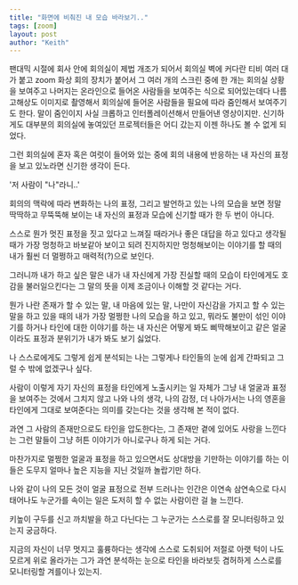 ```yaml
---
title: "화면에 비춰진 내 모습 바라보기.."
tags: [zoom]
layout: post
author: "Keith"
---
```


팬대믹 시절에 회사 안에 회의실이 제법 개조가 되어서 회의실 벽에 커다란 티비 여러 대가 붙고 zoom 화상 회의 장치가 붙어서 그 여러 개의 스크린 중에 한 개는 회의실 상황을 보여주고 나머지는 온라인으로 들어온 사람들을 보여주는 식으로 되어있는데다 나름 고해상도 이미지로 촬영해서 회의실에 들어온 사람들을 필요에 따라 줌인해서 보여주기도 한다. 말이 줌인이지 사실 크롭하고 인터폴레이션해서 만들어낸 영상이지만. 신기하게도 대부분의 회의실에 놓여있던 프로젝터들은 어디 갔는지 이젠 하나도 볼 수 없게 되었다.

그런 회의실에 혼자 혹은 여럿이 들어와 있는 중에 회의 내용에 반응하는 내 자신의 표정을 보고 있노라면 신기한 생각이 든다. 

'저 사람이 "나"라니..'

회의의 맥락에 따라 변화하는 나의 표정, 그리고 발언하고 있는 나의 모습을 보면 정말 딱딱하고 무뚝뚝해 보이는 내 자신의 표정과 모습에 신기할 때가 한 두 번이 아니다. 

스스로 뭔가 멋진 표정을 짓고 있다고 느껴질 때라거나 좋은 대답을 하고 있다고 생각될 때가 가장 멍청하고 바보같아 보이고 되려 진지하지만 멍청해보이는 이야기를 할 때의 내가 훨씬 더 멀쩡하고 매력적(?)으로 보인다.

그러니까 내가 하고 싶은 말은 내가 내 자신에게 가장 진실할 때의 모습이 타인에게도 호감을 불러일으킨다는 그 말의 뜻을 이제 조금이나 이해할 것 같다는 거다.

뭔가 나란 존재가 할 수 있는 말, 내 마음에 있는 말, 나만이 자신감을 가지고 할 수 있는 말을 하고 있을 때의 내가 가장 멀쩡한 나의 모습을 하고 있고, 뭐라도 불만이 섞인 이야기를 하거나 타인에 대한 이야기를 하는 내 자신은 어떻게 봐도 삐딱해보이고 같은 얼굴이라도 표정과 분위기가 내가 봐도 보기 싫었다.

나 스스로에게도 그렇게 쉽게 분석되는 나는 그렇게나 타인들의 눈에 쉽게 간파되고 그럴 수 밖에 없겠구나 싶다. 

사람이 이렇게 자기 자신의 표정을 타인에게 노출시키는 일 자체가 그냥 내 얼굴과 표정을 보여주는 것에서 그치지 않고 나와 나의 생각, 나의 감정, 더 나아가서는 나의 영혼을 타인에게 그대로 보여준다는 의미를 갖는다는 것을 생각해 본 적이 없다. 

과연 그 사람의 존재만으로도 타인을 압도한다는, 그 존재만 곁에 있어도 사랑을 느낀다는 그런 말들이 그냥 허튼 이야기가 아니로구나 하게 되는 거다. 

마찬가지로 멀쩡한 얼굴과 표정을 하고 있으면서도 상대방을 기만하는 이야기를 하는 이들은 도무지 얼마나 높은 지능을 지닌 것일까 놀랍기만 하다. 

나와 같이 나의 모든 것이 얼굴 표정으로 전부 드러나는 인간은 이연속 삼연속으로 다시 태어나도 누군가를 속이는 일은 도저히 할 수 없는 사람이란 걸 늘 느낀다. 

키높이 구두를 신고 까치발을 하고 다닌다는 그 누군가는 스스로를 잘 모니터링하고 있는지 궁금하다. 

지금의 자신이 너무 멋지고 훌륭하다는 생각에 스스로 도취되어 저절로 아랫 턱이 나도 모르게 위로 올라가는 그가 과연 분석하는 눈으로 타인을 바라보듯 겸허하게 스스로를 모니터링할 겨를이나 있는지.


